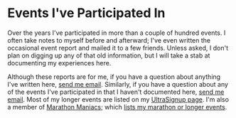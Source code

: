 # Events I've Participated In

Over the years I've participated in more than a couple of hundred events.
I often take notes to myself before and afterward; I've even written the
occasional event report and mailed it to a few friends.  Unless asked,
I don't plan on digging up any of that old information, but I will
take a stab at documenting my experiences here.

Although these reports are for me, if you have a question about
anything I've written here, [send me
email](mailto:clifford.t.matthews@gmail.com). Similarly, if you have a
question about any of the events I've participated in that I haven't
documented here, [send me
email](mailto:clifford.t.matthews@gmail.com).  Most of my longer
events are listed on my [UltraSignup
page](https://ultrasignup.com/results_participant.aspx?fname=Clifford&lname=Matthews). I'm
also a member of [Marathon
Maniacs](https://www.marathonmaniacs.com/); which [lists my marathon or longer events](https://db.marathonmaniacs.com/Maniacs/myraces/4395).

